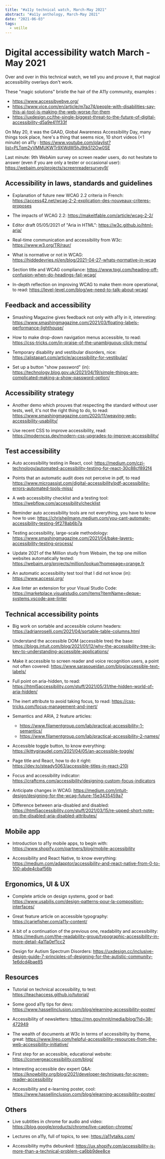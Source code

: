 ```yaml
---
title: "#a11y technical watch, March-May 2021"
abstract: "#a11y anthology, March-May 2021"
date: "2021-06-03"
tags:
  - veille
---
```

# Digital accessibility watch March - May  2021

Over and over in this technical watch, we tell you and prouve it, that magical accessibility overlays don't work.

These "magic solutions" bristle the hair of the A11y community, examples  :
-	https://www.accessibyebye.org/ 
-	https://www.vice.com/en/article/m7az74/people-with-disabilities-say-this-ai-tool-is-making-the-web-worse-for-them
-	https://uxdesign.cc/the-single-biggest-threat-to-the-future-of-digital-accessibility-d5a9e411f33f 

On May 20, it was the GAAD, Global Awareness Accessibility Day, many things took place, here's a thing that seems nice, 10 short videos (<1 minute) on a11y : https://www.youtube.com/playlist?list=PLTqm2yVMMUKWTr9XWdW5hJ9tk512Ow0SE 

Last minute: 9th WebAim survey on screen reader users, do not hesitate to answer (even if you are only a tester or occasional user): https://webaim.org/projects/screenreadersurvey9/ 

## Accessibility in laws, standards and guidelines

- Explanation of future new WCAG 2.2 criteria in French: https://access42.net/wcag-2-2-explication-des-nouveaux-criteres-proposes
 
- The impacts of WCAG 2.2: https://makeitfable.com/article/wcag-2-2/

- Editor draft 05/05/2021 of "Aria in HTML": https://w3c.github.io/html-aria/

- Real-time communication and accessibility from W3c: https://www.w3.org/TR/raur/

- What is normative or not in WCAG: https://hiddedevries.nl/en/blog/2021-04-27-whats-normative-in-wcag

- Section title and WCAG compliance: https://www.tpgi.com/heading-off-confusion-when-do-headings-fail-wcag/

- In-depth reflection on improving WCAG to make them more operational, to read: https://level-level.com/blog/we-need-to-talk-about-wcag/

## Feedback and accessibility

- Smashing Magazine gives feedback not only with a11y in it, interesting: https://www.smashingmagazine.com/2021/03/floating-labels-performance-lighthouse/

- How to make drop-down navigation menus accessible, to read: https://css-tricks.com/in-praise-of-the-unambiguous-click-menu/

- Temporary disability and vestibular disorders, nice: https://alistapart.com/article/accessibility-for-vestibular/

- Set up a button "show password" (in): https://technology.blog.gov.uk/2021/04/19/simple-things-are-complicated-making-a-show-password-option/

## Accessibility strategy

- Another demo which prouves that respecting the standard without user tests, well, it's not the right thing to do, to read: https://www.smashingmagazine.com/2020/11/weaving-web-accessibility-usability/

- Use recent CSS to improve accessibility, read: https://moderncss.dev/modern-css-upgrades-to-improve-accessibility/

## Test accessibility

- Auto accessibility testing in React, cool: https://medium.com/czi-technology/automated-accessibility-testing-for-react-30c88cf892f4

- Points that an automatic audit does not perceive in pdf, to read https://www.microassist.com/digital-accessibility/pdf-accessibility-errors-automated-tools-miss/

- A web accessibility checklist and a testing tool: https://webflow.com/accessibility/checklist

- Reminder auto accessibility tools are not everything, you have to know how to use: https://chrisheilmann.medium.com/you-cant-automate-accessibility-testing-9f278ab6b7a

- Testing accessibility, large-scale methodology: https://www.smashingmagazine.com/2021/04/bake-layers-accessibility-testing-process/

- Update 2021 of the Million study from Webaim, the top one million websites automatically tested: https://webaim.org/projects/million/lookup?homepage=orange.fr
 
- An automatic accessibility test tool that I did not know (in): https://www.accessi.org/

- Axe linter an extension for your Visual Studio Code: https://marketplace.visualstudio.com/items?itemName=deque-systems.vscode-axe-linter

## Technical accessibility points

- Big work on sortable and accessible column headers: https://adrianroselli.com/2021/04/sortable-table-columns.html

- Understand the accessible DOM (accessible tree) the base: https://blogs.intuit.com/blog/2021/01/12/why-the-accessibility-tree-is-key-to-understanding-accessible-applications/

- Make it accessible to screen reader and voice recognition users, a point not often covered: https://www.sarasoueidan.com/blog/accessible-text-labels/

- Full point on aria-hidden, to read: https://html5accessibility.com/stuff/2021/05/31/the-hidden-world-of-aria-hidden/

- The inert attribute to avoid taking focus, to read: https://css-tricks.com/focus-management-and-inert/

- Semantics and ARIA, 2 feature articles:
    - https://www.filamentgroup.com/lab/practical-accessibility-1-semantics/
    - https://www.filamentgroup.com/lab/practical-accessibility-2-names/

- Accessible toggle button, to know everything: https://kittygiraudel.com/2021/04/05/an-accessible-toggle/

- Page title and React, how to do it right: https://dev.to/steady5063/accessible-titles-in-react-210j

- Focus and accessibility indicator: https://craftcms.com/accessibility/designing-custom-focus-indicators

- Anticipate changes in WCAG: https://medium.com/intuit-design/designing-for-the-wcag-future-15e3435459a7

- Difference between aria-disabled and disabled: https://html5accessibility.com/stuff/2021/03/15/re-upped-short-note-on-the-disabled-aria-disabled-attributes/

## Mobile app

- Introduction to a11y mobile apps, to begin with: https://www.shopify.com/partners/blog/mobile-accessibility

- Accessibility and React Native, to know everything: https://medium.com/adapptor/accessibility-and-react-native-from-0-to-100-abde4cbaf56b

## Ergonomics, UI & UX

- Complete article on design systems, good or bad: https://www.usabilis.com/design-patterns-pour-la-composition-interfaces/

- Great feature article on accessible typography: https://cariefisher.com/a11y-content/
 
- A bit of a continuation of the previous one, readability and accessibility: https://medium.com/the-readability-group/typographic-accessibility-in-more-detail-4a11a0ef1cc2

- Design for Autism Spectrum Disorders: https://uxdesign.cc/inclusive-design-guide-7-principles-of-designing-for-the-autistic-community-1e6dcd4bae85

## Resources

- Tutorial on technical accessibility, to test: https://teachaccess.github.io/tutorial/

- Some good a11y tips for devs: https://www.hassellinclusion.com/blog/elearning-accessibility-poster/

- Accessibility of newsletters: https://mn.gov/mnit/media/blog/?id=38-472949

- The wealth of documents at W3c in terms of accessibility by theme, great: https://www.lireo.com/helpful-accessibility-resources-from-the-web-accessibility-initiative/

- First step for an accessible, educational website: https://convergeaccessibility.com/blog/

- Interesting accessible dev expert Q&A: https://knowbility.org/blog/2021/developer-techniques-for-screen-reader-accessibility

- Accessibility and e-learning poster, cool: https://www.hassellinclusion.com/blog/elearning-accessibility-poster/

## Others

- Live subtitles in chrome for audio and video: https://blog.google/products/chrome/live-caption-chrome/

- Lectures on a11y, full of topics, to see: https://a11ytalks.com/

- Accessibility myths debunked: https://ux.shopify.com/accessibility-is-more-than-a-technical-problem-ca6bb9dee8ce